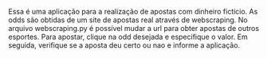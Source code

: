 Essa é uma aplicação para a realização de apostas com dinheiro fictício.
As odds são obtidas de um site de apostas real através de webscraping. No arquivo webscraping.py é possível mudar a url para obter apostas de outros esportes.
Para apostar, clique na odd desejada e especifique o valor. Em seguida, verifique se a aposta deu certo ou nao e informe a aplicação.